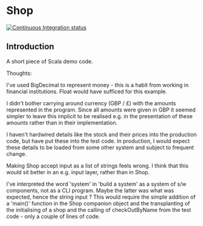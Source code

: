 # Shop

[![Continuous Integration status](https://secure.travis-ci.org/JulesGosnell/shop.png)](http://travis-ci.org/JulesGosnell/shop)

## Introduction

A short piece of Scala demo code.

Thoughts:

I've used BigDecimal to represent money - this is a habit from working in financial institutions. Float would have sufficed for this example.

I didn't bother carrying around currency (GBP / £) with the amounts represented in the program. Since all amounts were given in GBP it seemed simpler to leave this implicit to be realised e.g. in the presentation of these amounts rather than in their implementation.

I haven't hardwired details like the stock and their prices into the production code, but have put these into the test code. In production, I would expect these details to be loaded from some other system and subject to frequent change.

Making Shop accept input as a list of strings feels wrong. I think that this would sit better in an e.g. input layer, rather than in Shop.

I've interpreted the word 'system' in 'build a system' as a system of s/w components, not as  a CLI program. Maybe the latter was what was expected, hence the string input ? This would require the simple addition of a 'main()' function in the Shop companion object and the transplanting of the initialising of a shop and the calling of checkOutByName from the test code - only a couple of lines of code.

